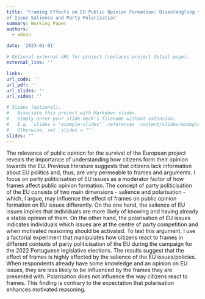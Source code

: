 ```yaml
---
title: 'Framing Effects on EU Public Opinion Formation: Disentangling the Moderating Role
of Issue Salience and Party Polarisation'
summary: Working Paper
authors:
  - admin

date: '2023-01-01'

# Optional external URL for project (replaces project detail page).
external_link: ''

links:
url_code: ''
url_pdf: ''
url_slides: ''
url_video: ''

# Slides (optional).
#   Associate this project with Markdown slides.
#   Simply enter your slide deck's filename without extension.
#   E.g. `slides = "example-slides"` references `content/slides/example-slides.md`.
#   Otherwise, set `slides = ""`.
slides: ""
---
```


The relevance of public opinion for the survival of the European project reveals the importance of understanding how citizens form their opinion towards the EU. Previous literature suggests that citizens lack information about EU politics and, thus, are very permeable to frames and arguments. I focus on party politicisation of EU issues as a moderator factor of how frames affect public opinion formation. The concept of party politicisation of the EU consists of two main dimensions - salience and polarisation - which, I argue, may influence the effect of frames on public opinion formation on EU issues differently. On the one hand, the salience of EU issues implies that individuals are more likely of knowing and having already a stable opinion of them. On the other hand, the polarisation of EU issues indicates individuals which issues are at the centre of party competition and when motivated reasoning should be activated. To test this argument, I use a factorial experiment that manipulates how citizens react to frames in different contexts of party politicisation of the EU during the campaign for the 2022 Portuguese legislative elections. The results suggest that the effect of frames is highly affected by the salience of the EU issues/policies. When respondents already have some knowledge and an opinion on EU issues, they are less likely to be influenced by the frames they are presented with. Polarisation does not influence the way citizens react to frames. This finding is contrary to the expectation that polarisation enhances motivated reasoning.
